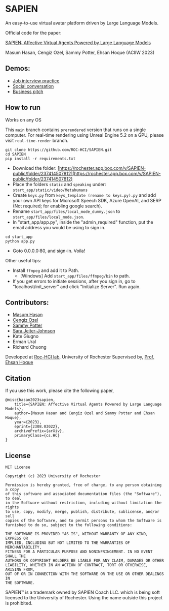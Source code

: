 # SAPIEN

An easy-to-use virtual avatar platform driven by Large Language Models.

Official code for the paper:

[SAPIEN: Affective Virtual Agents Powered by Large Language Models](https://arxiv.org/abs/2308.03022) 

Masum Hasan, Cengiz Ozel, Sammy Potter, Ehsan Hoque (ACIIW 2023) 


## Demos:
- [Job interview practice](https://www.youtube.com/watch?v=FrV3-n9DbYc)
- [Social conversation](https://www.youtube.com/watch?v=PzWH-5MVJE4)
- [Business pitch](https://www.youtube.com/watch?v=jTgPEXVyn9g)


## How to run

Works on any OS

This `main` branch contains `prerendered` version that runs on a single computer. For real-time rendering using Unreal Engine 5.2 on a GPU, please visit `real-time-render` branch.


```
git clone https://github.com/ROC-HCI/SAPIEN.git
cd SAPIEN
pip install -r requirements.txt
```

- Download the folder: [https://rochester.app.box.com/v/SAPIEN-public/folder/237414507812](https://rochester.app.box.com/v/SAPIEN-public/folder/237414507812)
- Place the folders `static` and `speaking` under: `start_app/static/video/Metahumans`
- Create `keys.py` from `keys_template (rename to keys.py).py` and add your own API keys for Microsoft Speech SDK, Azure OpenAI, and SERP (Not required; for enabling google search).
- Rename `start_app/files/local_mode_dummy.json` to `start_app/files/local_mode.json`.
- In "start_app/app.py", inside the "admin_required" function, put the email address you would be using to sign in.
  

```
cd start_app
python app.py
```
- Goto 0.0.0.0:80, and sign-in. Voila!


Other useful tips:
- Install `ffmpeg` and add it to Path.
    - [Windows] Add `start_app/files/ffmpeg/bin` to path.
- If you get errors to initiate sessions, after you sign in, go to "localhost/init_server" and click "Initialize Server". Run again.


## Contributors:
- [Masum Hasan](https://masumhasan.net/)
- [Cengiz Ozel](https://www.cengizozel.com/)
- [Sammy Potter](https://sammypotter.com/)
- [Sara Jeiter-Johnson](https://github.com/josuni)
- Kate Giugno
- Erman Ural
- Richard Chuong

Developed at [Roc-HCI lab](https://roc-hci.com/), University of Rochester
Supervised by, [Prof. Ehsan Hoque](https://hoques.com/)

## Citation
If you use this work, please cite the following paper,

```
@misc{hasan2023sapien,
    title={SAPIEN: Affective Virtual Agents Powered by Large Language Models}, 
    author={Masum Hasan and Cengiz Ozel and Sammy Potter and Ehsan Hoque},
    year={2023},
    eprint={2308.03022},
    archivePrefix={arXiv},
    primaryClass={cs.HC}
}
```

## License

```
MIT License

Copyright (c) 2023 University of Rochester

Permission is hereby granted, free of charge, to any person obtaining a copy
of this software and associated documentation files (the "Software"), to deal
in the Software without restriction, including without limitation the rights
to use, copy, modify, merge, publish, distribute, sublicense, and/or sell
copies of the Software, and to permit persons to whom the Software is
furnished to do so, subject to the following conditions:

THE SOFTWARE IS PROVIDED "AS IS", WITHOUT WARRANTY OF ANY KIND, EXPRESS OR
IMPLIED, INCLUDING BUT NOT LIMITED TO THE WARRANTIES OF MERCHANTABILITY,
FITNESS FOR A PARTICULAR PURPOSE AND NONINFRINGEMENT. IN NO EVENT SHALL THE
AUTHORS OR COPYRIGHT HOLDERS BE LIABLE FOR ANY CLAIM, DAMAGES OR OTHER
LIABILITY, WHETHER IN AN ACTION OF CONTRACT, TORT OR OTHERWISE, ARISING FROM,
OUT OF OR IN CONNECTION WITH THE SOFTWARE OR THE USE OR OTHER DEALINGS IN 
THE SOFTWARE.
```

SAPIEN:tm: is a trademark owned by SAPIEN Coach LLC. which is being soft licensed to the University of Rochester. Using the name outside this project is prohibited.
